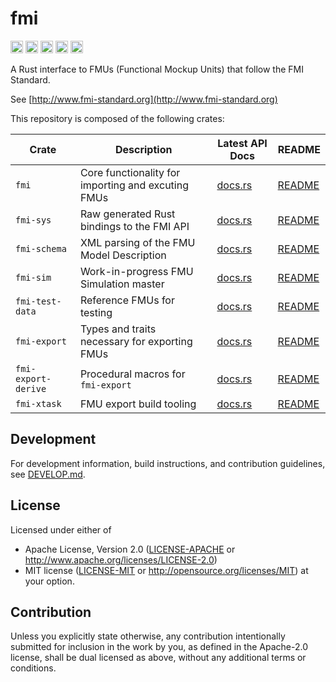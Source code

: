# fmi

[<img alt="github" src="https://img.shields.io/github/stars/jondo2010/rust-fmi?style=for-the-badge&logo=github" height="20">](https://github.com/jondo2010/rust-fmi)
[<img alt="crates.io" src="https://img.shields.io/crates/v/fmi.svg?style=for-the-badge&color=fc8d62&logo=rust" height="20">](https://crates.io/crates/fmi)
[<img alt="docs.rs" src="https://img.shields.io/badge/docs.rs-fmi-66c2a5?style=for-the-badge&labelColor=555555&logo=docs.rs" height="20">](https://docs.rs/fmi)
[<img alt="build status" src="https://img.shields.io/github/actions/workflow/status/jondo2010/rust-fmi/ci.yml?branch=main&style=for-the-badge" height="20">](https://github.com/jondo2010/rust-fmi/actions?query=branch%3Amain)
[<img alt="codecov" src="https://img.shields.io/codecov/c/github/jondo2010/rust-fmi?token=G99W0WOGWG&style=for-the-badge" height="20">](https://codecov.io/gh/jondo2010/rust-fmi)

A Rust interface to FMUs (Functional Mockup Units) that follow the FMI Standard.

See [http://www.fmi-standard.org](http://www.fmi-standard.org)

This repository is composed of the following crates:

| Crate               | Description                                        | Latest API Docs                                     | README                        |
| ------------------- | -------------------------------------------------- | --------------------------------------------------- | ----------------------------- |
| `fmi`               | Core functionality for importing and excuting FMUs | [docs.rs](https://docs.rs/fmi/latest)               | [README][fmi-readme]          |
| `fmi-sys`           | Raw generated Rust bindings to the FMI API         | [docs.rs](https://docs.rs/fmi-sys/latest)           | [README][fmi-sys-readme]      |
| `fmi-schema`        | XML parsing of the FMU Model Description           | [docs.rs](https://docs.rs/fmi-schema/latest)        | [README][fmi-schema-readme]   |
| `fmi-sim`           | Work-in-progress FMU Simulation master             | [docs.rs](https://docs.rs/fmi-sim/latest)           | [README][fmi-sim-readme]      |
| `fmi-test-data`     | Reference FMUs for testing                         | [docs.rs](https://docs.rs/fmi-test-data/latest)     | [README][fmi-test-data-readme]|
| `fmi-export`        | Types and traits necessary for exporting FMUs      | [docs.rs](https://docs.rs/fmi-export/latest)        | [README][fmi-export-readme]   |
| `fmi-export-derive` | Procedural macros for `fmi-export`                 | [docs.rs](https://docs.rs/fmi-export-derive/latest) | [README][fmi-export-derive-readme] |
| `fmi-xtask`         | FMU export build tooling                           | [docs.rs](https://docs.rs/fmi-xtask/latest)         | [README][fmi-xtask-readme]    |

## Development

For development information, build instructions, and contribution guidelines, see [DEVELOP.md](DEVELOP.md).

## License

Licensed under either of
 * Apache License, Version 2.0
   ([LICENSE-APACHE](LICENSE-APACHE) or http://www.apache.org/licenses/LICENSE-2.0)
 * MIT license
   ([LICENSE-MIT](LICENSE-MIT) or http://opensource.org/licenses/MIT)
at your option.

## Contribution

Unless you explicitly state otherwise, any contribution intentionally submitted for inclusion in the work by you, as defined in the Apache-2.0 license, shall be dual licensed as above, without any additional terms or conditions.

[fmi-readme]: fmi/README.md
[fmi-schema-readme]: fmi-schema/README.md
[fmi-sys-readme]: fmi-sys/README.md
[fmi-sim-readme]: fmi-sim/README.md
[fmi-test-data-readme]: fmi-test-data/README.md
[fmi-export-readme]: fmi-export/README.md
[fmi-export-derive-readme]: fmi-export-derive/README.md
[fmi-xtask-readme]: fmi-xtask/README.md
